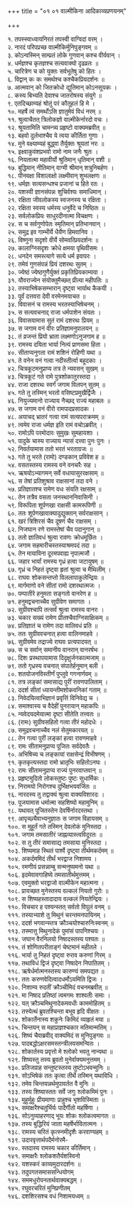 +++
title = "०१ ०१ वाल्मीकिना आदिकाव्यप्रणयनम्"

+++


१. तपस्स्वाध्यायनिरतं तपस्वी वाग्विदां वरम् ।  
२. नारदं परिपप्रच्छ वाल्मीकिर्मुनिपुङ्गवम् ॥  
३. कोऽन्वस्मिन् साम्प्रतं लोके गुणवान् कश्च वीर्यवान् ।  
४. धर्मज्ञश्च कृतज्ञश्च सत्यवाक्यो दृढव्रतः ॥  
५. चारित्रेण च को युक्तः सर्वभूतेषु को हितः ।  
६. विद्वान् कः कः समर्थश्च कश्चैकप्रियदर्शनः ॥  
७. आत्मवान् को जितक्रोधो द्युतिमान् कोऽनसूयकः ।  
८. कस्य बिभ्यति देवाश्च जातरोषस्य संयुगे ॥  
९. एतदिच्छाम्यहं श्रोतुं परं कौतूहलं हि मे ।  
१०. महर्षे त्वं समर्थोऽसि ज्ञातुमेवं विधं नरम् ॥  
११. श्रुत्वाचैतत् त्रिलोकज्ञो वाल्मीकेर्नारदो वचः ।  
१२. श्रूयतामिति चामन्त्र्य प्रहृष्टो वाक्यमब्रवीत् ॥  
१३. बहवो दुर्लभाश्चैव ये त्वया कीर्तिता गुणाः ।  
१४. मुने वक्ष्याम्यहं बुद्ध्वा तैर्युक्तः श्रूयतां नरः ॥  
१५. इक्ष्वाकुवंशप्रभवो रामो नाम जनैः श्रुतः ।  
१६. नियतात्मा महावीर्यो श्रुतिमान् धृतिमान् वशी ॥  
१७. बुद्धिमान् नीतिमान् वाग्मी श्रीमान् शत्रुनिबर्हणः ।  
१८. पीनवक्षा विशालाक्षो लक्ष्मीवान् शुभलक्षणः ॥  
१९. धर्मज्ञः सत्यसन्धश्च प्रजानां च हिते रतः ।  
२०. यशस्वी ज्ञानसंपन्नः शुचिर्वश्यः समाधिमान् ।  
२१. रक्षिता जीवलोकस्य स्वजनस्य च रक्षिता ।  
२२. रक्षिता स्वस्य धर्मस्य धनुर्वेदे च निष्ठितः ॥  
२३. सर्वलोकप्रियः साधुरदीनात्मा विचक्षणः ।  
२४. स च सर्वगुणोपेतः स्मृतिमान् प्रतिभानवान् ।  
२५. समुद्र इव गाम्भीर्ये धैर्येण हिमवानिव ।  
२६. विष्णुना सदृशो वीर्ये सोमवत्प्रियदर्शनः ॥  
२७. कालाग्निसदृशः क्रोधे क्षमया पृथिवीसमः ।  
२८. धनदेन समस्त्यागे सत्ये धर्म इवापरः ।  
२९. तमेवं गुणसंपन्नं प्रियं दशरथः सुतम् ।  
३०. ज्येष्ठं ज्येष्ठगुणैर्युक्तं प्रकृतिप्रियकाम्यया ।  
३१. यौवराज्येन संयोक्तुमैच्छत् प्रीत्या महीपतिः ॥  
३२. तस्याभिषेकसम्भारान् दृष्ट्वा भार्याथ कैकयी ।  
३३. पूर्वं दत्तवरा देवी वरमेनमयाचत ॥  
३४. विवासनं च रामस्य भरतस्याभिषेचनम् ।  
३५. स सत्यवचनाद् राजा धर्मपाशेन संयतः ।  
३६. विवासयामास सुतं रामं दशरथः प्रियम् ॥  
३७. स जगाम वनं वीरः प्रतिज्ञामनुपालयन् ॥  
३८. तं व्रजन्तं प्रियो भ्राता लक्ष्मणोऽनुजगाम ह ॥  
३९. रामस्य दयिता भार्या नित्यं प्राणसमा हिता ।  
४०. सीताप्यनुगता रामं शशिनं रोहिणी यथा ॥  
४१. ते वनेन वनं गत्वा नदीस्तीर्त्वा बहूदकाः ।  
४२. चित्रकूटमनुप्राप्य तत्र ते न्यवसन् सुखम् ॥  
४३. चित्रकूटं गते रामे पुत्रशोकातुरस्तदा ।  
४४. राजा दशरथः स्वर्गं जगाम विलपन् सुतम् ॥  
४५. गते तु तस्मिन् भरतो वसिष्टप्रमुखैर्द्विजैः ।  
४६. नियुज्यमानो राज्याय नैच्छद् राज्यं महाबलः ॥  
४७. स जगाम वनं वीरो रामपादप्रसादकः ।  
४८. अयाचद् भ्रातरं गत्वा रामं सत्यपराक्रमम् ॥  
४९. त्वमेव राजा धर्मज्ञ इति रामं वचोऽब्रवीत् ।  
५०. रामोऽपि परमोदारः सुमुखः सुमहायशाः ।  
५१. पादुके चास्य राज्याय न्यासं दत्त्वा पुनः पुनः ।  
५२. निवर्तयामास ततो भरतं भरताग्रजः ॥  
५३. गते तु भरते (रामो) दण्डकान् प्रविवेश ह ॥  
५४. वसतस्तस्य रामस्य वने वनचरैः सह ।  
५५. ऋषयोऽभ्यागमन् सर्वे वधायासुररक्षसाम् ॥  
५६. स तेषां प्रतिशुश्राव राक्षसानां तदा वने ।  
५७. प्रतिज्ञातश्च रामेण वधः संयति रक्षसाम् ॥  
५८. तेन तत्रैव वसता जनस्थाननिवासिनी ।  
५९. विरूपिता शूर्पणखा राक्षसी कामरूपिणी ॥  
६०. ततः शूर्पणखावाक्यादुद्युक्तान् सर्वराक्षसान् ।  
६१. खरं त्रिशिरसं चैव दूषणं चैव राक्षसम् ।  
६२. निजघान रणे रामस्तेषां चैव पदानुगान् ॥  
६३. ततो ज्ञातिवधं श्रुत्वा रावणः क्रोधमूर्छितः ।  
६४. जगाम सहमारीचस्तस्याश्रमपदं तदा ॥  
६५. तेन मायाविना दूरमपवाह्य नृपात्मजौ ।  
६६. जहार भार्यां रामस्य गृध्रं हत्वा जटायुषम् ॥  
६७. गृध्रं च निहतं दृष्ट्वा हृतां श्रुत्वा च मैथिलीम् ।  
६८. राघवः शोकसन्तप्तो विललापाकुलेन्द्रियः ॥  
६९. मार्गमाणो वने सीतां रामो दशरथात्मजः ।  
७०. पम्पातीरे हनुमता सङ्गतो वानरेण ह ॥  
७१. हनुमद्वचनाच्चैव सुग्रीवेण समागतः ।  
७२. सुग्रीवश्चापि तत्सर्वं श्रुत्वा रामस्य वानरः ।  
७३. चकार सख्यं रामेण प्रीतश्चैवाग्निसाक्षिकम् ॥  
७४. प्रतिज्ञातं च रामेण तदा वालिवधं प्रति ॥  
७५. ततः सुग्रीववचनात् हत्वा वालिनमाहवे ।  
७६. सुग्रीवमेव तद्राज्ये राघवः प्रत्यपादयत् ॥  
७७. स च सर्वान् समानीय वानरान् वानरर्षभः ।  
७८. दिशः प्रस्थापयामास दिदृक्षुर्जनकात्मजाम् ॥  
७९. ततो गृध्रस्य वचनात् संपातेर्हनुमान् बली ।  
८०. शतयोजनविस्तीर्णं पुप्लुवे गगनार्णवम् ॥  
८१. तत्र लङ्कां समासाद्य पुरीं रावणपालिताम् ।  
८२. ददर्श सीतां ध्यायन्तीमशोकवनिकां गताम् ॥  
८३. निवेदयित्वाभिज्ञानं प्रवृत्तिं विनिवेद्य च ।  
८४. समाश्वास्य च वैदेहीं पुनरायान् महाकपिः ॥  
८५. न्यवेदयदमेयात्मा दृष्टा सीतेति तत्त्वतः ॥  
८६. (रामः) सुग्रीवसहितो गत्वा तीरं महोदधेः ।  
८७. समुद्रवचनाच्चैव नलं सेतुमकारयत् ॥  
८८. तेन गत्वा पुरीं लङ्कां हत्वा रावणमाहवे ।  
८९. रामः सीतामनुप्राप्य पूजितः सर्वदेवतैः ।  
९०. अभिषिच्य च लङ्कायां राक्षसेन्द्रं विभीषणम् ।  
९१. कृतकृत्यस्तदा रामो भ्रातृभिः सहितोऽनघः ।  
९२. रामः सीतामनुप्राप्य राज्यं पुनरवाप्तवान् ॥  
९३. प्रहृष्टमुदितो लोकस्तुष्टः पुष्टः सुधार्मिकः ।  
९४. निरामयो निरोगश्च दुर्भिक्षभयवर्जितः ॥  
९६. नारदस्य तु तद्वाक्यं श्रुत्वा वाक्यविशारदः ।  
९७. पूजयामास धर्मात्मा सहशिष्यो महामुनिम् ॥  
९८. यथावत् पूजितस्तेन देवर्षिर्नारदस्तथा ।  
९९. आपृच्छ्यैवाभ्यनुज्ञातः स जगाम विहायसम् ॥  
१००. स मुहूर्तं गते तस्मिन् देवलोकं मुनिस्तदा ।  
१०१. जगाम तमसातीरं जाह्नव्यास्त्वविदूरतः ॥  
१०२. स तु तीरं समासाद्य तमसाया मुनिस्तदा ।  
१०३. शिष्यमाह स्थितं पार्श्वे दृष्ट्वा तीर्थमकर्दमम् ॥  
१०४. अकर्दममिदं तीर्थं भरद्वाज निशामय ।  
१०५. रमणीयं प्रसन्नाम्बु सन्मनुष्यमनो यथा ॥  
१०६. इदमेवावगाहिष्ये तमसातीर्थमुत्तमम् ।  
१०७. एवमुक्तो भरद्वाजो वाल्मीकेन महात्मना ।  
१०८. प्रायच्छत मुनेस्तस्य वल्कलं नियतो गुरोः ॥  
१०९. स शिष्यहस्तादादाय वल्कलं नियतेन्द्रियः ।  
११०. विचचार ह पश्यन्स्तत् सर्वतो विपुलं वनम् ॥  
१११. तस्याभ्याशे तु मिथुनं चरन्तमनपायिनम् ।  
११२. ददर्श भगवान्स्तत्र क्रौञ्चयोश्चारुनिःस्वनम् ॥  
११३. तस्मात्तु मिथुनादेकं पुमांसं पापनिश्चयः ।  
११४. जघान वैरनिलयो निषादस्तस्य पश्यतः ॥  
११५. तं शोणितपरीताङ्गं चेष्टमानं महीतले ।  
११६. भार्या तु निहतं दृष्ट्वा रुराव करुणां गिरम् ॥  
११७. तथाविधं द्विजं दृष्ट्वा निषादेन निपातितम् ।  
११८. ऋषेर्धर्मात्मनस्तस्य कारुण्यं समपद्यत ॥  
११९. ततः करुणवेदित्वादधर्मोऽयमिति द्विजः ।  
१२०. निशाम्य रुदतीं क्रौञ्चीमिदं वचनमब्रवीत् ॥  
१२१. मा निषाद प्रतिष्ठां त्वमगमः शाश्वतीः समाः ।  
१२२. यत् क्रौञ्चमिथुनादेकमवधीः काममोहितम् ॥  
१२३. तस्येत्थं ब्रुवतश्चिन्ता बभूव हृदि वीक्षतः ।  
१२४. शोकार्तेनास्य शकुनेः किमिदं व्याहृतं मया ॥  
१२५. चिन्तयन् स महाप्राज्ञश्चकार मतिमान्मतिम् ।  
१२६. शिष्यं चैवाब्रवीद् वाक्यमिदं स मुनिपुङ्गवः ॥  
१२७. पादबद्धोऽक्षरसमस्तन्त्रीलयसमन्वितः ।  
१२८. शोकार्तस्य प्रवृत्तो मे श्लोको भवतु नान्यथा ॥  
१२९. शिष्यस्तु तस्य ब्रुवतो मुनेर्वाक्यमनुत्तमम् ।  
१३०. प्रतिजग्राह सन्तुष्टस्तस्य तुष्टोऽभवन्मुनिः ॥  
१३१. सोऽभिषेकं ततः कृत्वा तीर्थे तस्मिन् यथाविधि ।  
१३२. तमेव चिन्तयन्नर्थमुपावर्तत वै मुनिः ॥  
१३३. तस्य शिष्यास्ततः सर्वे जगुः श्लोकमिमं पुनः ।  
१३४. मुहुर्मुहुः प्रीयमाणाः प्राहुश्च भृशविस्मिताः ॥  
१३५. समाक्षरैश्चतुर्भिर्यः पादैर्गीतो महर्षिणा ।  
१३६. सोऽनुव्याहरणाद् भूयः शोकः श्लोकत्वमागतः ॥  
१३७. तस्य बुद्धिरियं जाता महर्षेर्भावितात्मनः ।  
१३८. रामस्य चरितं कृत्स्नमीदृशैः करवाण्यहम् ॥  
१३९. उदारवृत्तार्थपदैर्मनोरमै-  
१४०. स्तदास्य रामस्य चकार कीर्तिमान् ।  
१४१. समाक्षरैः श्लोकशतैर्यशस्विनो  
१४२. यशस्करं काव्यमुदारदर्शनः ॥  
१४३. तदुपगतसमाससन्धियोगम्  
१४४. सममधुरोपनतार्थवाक्यबद्धम् ।  
१४५. रघुवरचरितं मुनिप्रणीतम्  
१४६. दशशिरसश्च वधं निशामयध्वम् ॥




